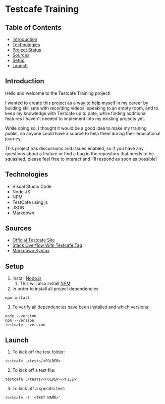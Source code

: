 # Testcafe Training

## Table of Contents
* [Introduction](#introduction)
* [Technologies](#technologies)
* [Project Status](#project-status)
* [Sources](#sources)
* [Setup](#setup)
* [Launch](#launch)



## Introduction
Hello and welcome to the Testcafe Training project! 

I wanted to create this project as a way to help myself in my career by building skillsets with recording videos, speaking to an empty room, and to keep my knowledge with Testcafe up to date, while finding additional features I haven't needed to implement into my existing projects yet.

While doing so, I thought it would be a good idea to make my training public, so anyone could have a source to help them during their educational journey.

This project has discussions and issues enabled, so if you have any questions about a feature or find a bug in the repository that needs to be squashed, please feel free to interact and I'll respond as soon as possible!

## Technologies
- Visual Studio Code
- Node JS
- NPM
- TestCafe using js
- JSON
- Markdown

## Sources
* [Official Testcafe Site](https://www.testcafe.io)
* [Stack Overflow With Testcafe Tag](https://stackoverflow.com/questions/tagged/testcafe)
* [Markdown Syntax](https://www.markdownguide.org/basic-syntax/)

## Setup
1. Install [Node.js](https://nodejs.org/en/download/)
    1. This will also install [NPM](https://docs.npmjs.com/about-npm)
2. In order to install all project dependencies:

```
npm install
```
3. To verify all dependencies have been installed and which versions:
```
node --version
npm --version
testcafe --version
```
## Launch
1. To kick off the test folder:
```
testcafe ./tests/<FOLDER>
```
2. To kick off a test file:
```
testcafe ./tests/<FOLDER>/<FILE>
```
3. To kick off a specific test:
```
testcafe -t '<TEST NAME>'
```